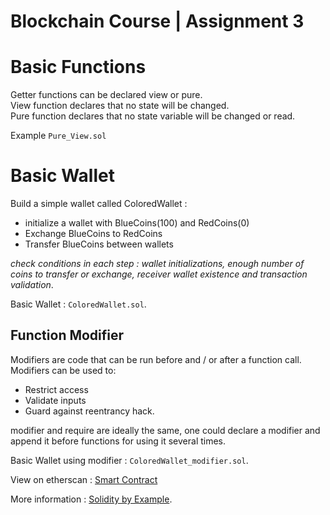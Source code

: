 # Blockchain Course |  Assignment 3 #


# Basic Functions 
Getter functions can be declared view or pure.  
View function declares that no state will be changed.  
Pure function declares that no state variable will be changed or read.  

Example `Pure_View.sol` 

# Basic Wallet 
Build a simple wallet called ColoredWallet :
- initialize a wallet with BlueCoins(100) and RedCoins(0)
- Exchange BlueCoins to RedCoins
- Transfer BlueCoins between wallets

*check conditions in each step : wallet initializations, enough number of coins to transfer or exchange, receiver wallet existence and transaction validation*. 

Basic Wallet : `ColoredWallet.sol`. 


## Function Modifier
Modifiers are code that can be run before and / or after a function call.  
Modifiers can be used to:  
- Restrict access
- Validate inputs
- Guard against reentrancy hack. 

modifier and require are ideally the same, one could declare a modifier and append it before functions for using it several times.  

Basic Wallet using modifier : `ColoredWallet_modifier.sol`. 

View on etherscan : [Smart Contract](https://goerli.etherscan.io/tx/0x344a4b3f50c314a8766adb71ec03c588f6fd91133588cc8e085008b7ca45e9c0)
 
  
More information : [Solidity by Example](https://solidity-by-example.org/). 



